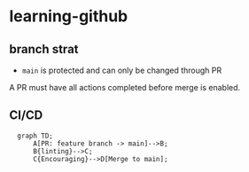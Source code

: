 # learning-github

## branch strat

- `main` is protected and can only be changed through PR

A PR must have all actions completed before merge is enabled.

## CI/CD

```mermaid
  graph TD;
      A[PR: feature branch -> main]-->B;
      B{linting}-->C;
      C{Encouraging}-->D[Merge to main];
```
